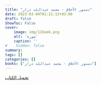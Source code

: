 ```yaml
---
title: "دستور الأخلاق - محمد عبدالله دراز"
date: 2023-03-04T01:21:13+03:00
draft: false
ShowToc: False
cover:
    image: img/11book.png
    alt: 'صورة'
    caption: ''
#    hidden: false
summary: 
tags: []
categories: []
books: ["دستور الأخلاق - محمد عبدالله دراز"]
---
```

[تحميل الكتاب](./../../books/11.pdf)